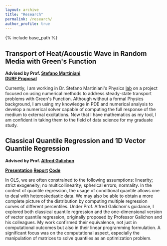 ```yaml
---
layout: archive
title: "Research"
permalink: /research/
author_profile: true
---
```


{% include base_path %}

## Transport of Heat/Acoustic Wave in Random Media with Green's Function 
**Advised by Prof. [Stefano Martiniani](https://as.nyu.edu/faculty/stefano-martiniani.html)**  
**[DURF Proposal](https://erichu12138.github.io/files/DURF_Proposal.pdf)**

Currently, I am working in Dr. Stefano Martiniani's Physics [lab](https://martinianilab.org/index.html) on a project focused on using numerical methods to address steady-state transport problems with Green's Function. Although without a formal Physics background, I am using my knowledge in PDE and numerical analysis to develop a numerical solver capable of computing the full response of the medium to external excitations. Now that I have mathematics as my tool, I am confident in taking them to the field of data science for my graduate study. 

## Classical Quantile Regression and 1D Vector Quantile Regression 
**Advised by Prof. [Alfred Galichon](https://alfredgalichon.com/)**  

**[Presentation](https://erichu12138.github.io/files/SURE_slides.pdf)** **[Report](https://erichu12138.github.io/files/SURE_report.pdf)** **[Code](https://github.com/erichu12138/erichu12138.github.io/blob/master/files/1D_VQR.ipynb)**  

In OLS, we are often constrained to the following assumptions: linearity; strict exogeneity; no multicollinearity; spherical errors; normality. In the context of quantile regression, the usage of conditional quantile allows one to deal with heteroskedastic data. We may also be able to obtain a more complete picture of the distribution by computing multiple regression curves of different percentiles. Under Prof. Alfred Galichon's guidance, I explored both classical quantile regression and the one-dimensional version of vector quantile regression, originally proposed by Professor Galichon and his colleagues. My work confirmed their equivalence, not just in computational outcomes but also in their linear programming formulation. A significant focus was on the computational aspect, especially the manipulation of matrices to solve quantiles as an optimization problem.

